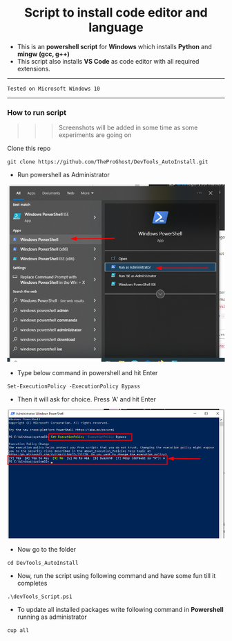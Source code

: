 <div align=center>

# Script to install code editor and language 
 
</div>

- This is an **powershell script** for **Windows** which installs **Python** and **mingw (gcc, g++)**
- This script also installs **VS Code** as code editor with all required extensions.

***  ***

```
Tested on Microsoft Windows 10
```

*** ***

### How to run script

>>> Screenshots will be added in some time as some experiments are going on

Clone this repo

```
git clone https://github.com/TheProGhost/DevTools_AutoInstall.git
```

- Run powershell as Administrator 

<div align=center>

![run_as_admin](./images/ps_run_admin.png)

</div>

- Type below command in powershell and hit Enter

```
Set-ExecutionPolicy -ExecutionPolicy Bypass
```
- Then it will ask for choice. Press 'A' and hit Enter

<div align=center>

![execution_policy](./images/execution_policy.png)
</div>

- Now go to the folder
```
cd DevTools_AutoInstall
```

- Now, run the script using following command and have some fun till it completes
```
.\devTools_Script.ps1
```

- To update all installed packages write following command in **Powershell** running as administrator 
```
cup all
```